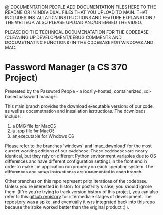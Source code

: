 @ DOCUMENTATION PEOPLE ADD DOCUMENTATION FILES HERE TO THE README OR IN INDIVIDUAL FILES THAT YOU UPLOAD TO MAIN. THAT INCLUDES INSTALLATION INSTRUCTIONS AND FEATURE EXPLANATION / THE WRITEUP. ALSO PLEASE UPLOAD AND/OR EMBED THE VIDEO.

PLEASE DO THE TECHNICAL DOCUMENATATION FOR THE CODEBASE (CLEANING UP DEVELOPMENT/DEBUG COMMENTS AND DOCUMETNATING FUNCTIONS) IN THE CODEBASE FOR WINDOWS AND MAC.

# Password Manager (a CS 370 Project)
Presented by the Password People - a locally-hosted, containerized, sql-based password manager.

This main branch provides the download executable versions of our code, as well as documetnation and installation instructions. The downloads include:
1) a DMG file for MacOS
2) a .app file for MacOS
3) an executable for Windows OS

Please refer to the branches 'windows' and 'mac_download' for the most current working editions of our codebase. These codebases are nearly identical, but they rely on different Python environment variables due to OS differences and have different configuration settings in the front end in order to make the application run properly on each operating system. The differences and setup instructionsa are documented in each branch.

Other branches on this repo represent prior iterations of the codebase. Unless you're interested in history for posterity's sake, you should ignore them. (If're you're trying to track version history of this project, you can also refer to this [github repistory]([url](https://github.com/michi-okahata/toy-password-manager)) for intermediate stages of development. The repository was a spike, and eventually it was integrated back into this repo because the spike worked better than the original product :) ).
